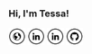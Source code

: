 ### Hi, I'm Tessa!

<a href="https://tessawoodard.me/" target="_blank"><img src="https://github.com/tessa-woodard/tessa-woodard/blob/main/portfolio.png?raw=true" alt="Website" width="30"></a>
<a href="www.linkedin.com/in/tessa-woodard" target="_blank"><img src="https://github.com/tessa-woodard/tessa-woodard/blob/main/linked.png?raw=true" alt="LinkedIn" width="30"></a>
<a href="www.linkedin.com/in/tessa-woodard" target="_blank"><img src="https://github.com/tessa-woodard/tessa-woodard/blob/main/linked.png?raw=true" alt="LinkedIn" width="30"></a>
<a href="https://github.com/tessa-woodard" target="_blank"><img src="https://github.com/tessa-woodard/tessa-woodard/blob/main/github.png?raw=true" alt="GitHub" width="30"></a>

